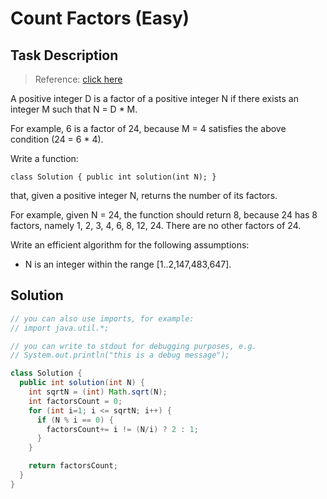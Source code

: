 # Count Factors (Easy)

## Task Description

> Reference: [click here](https://app.codility.com/programmers/lessons/10-prime_and_composite_numbers/count_factors/)

A positive integer D is a factor of a positive integer N if there exists an integer M such that N = D * M.

For example, 6 is a factor of 24, because M = 4 satisfies the above condition (24 = 6 * 4).

Write a function:

`class Solution { public int solution(int N); }`

that, given a positive integer N, returns the number of its factors.

For example, given N = 24, the function should return 8, because 24 has 8 factors, namely 1, 2, 3, 4, 6, 8, 12, 24. There are no other factors of 24.

Write an efficient algorithm for the following assumptions:

* N is an integer within the range [1..2,147,483,647].

## Solution

```java
// you can also use imports, for example:
// import java.util.*;

// you can write to stdout for debugging purposes, e.g.
// System.out.println("this is a debug message");

class Solution {
  public int solution(int N) {
    int sqrtN = (int) Math.sqrt(N);
    int factorsCount = 0;
    for (int i=1; i <= sqrtN; i++) {
      if (N % i == 0) {
        factorsCount+= i != (N/i) ? 2 : 1;
      }
    }

    return factorsCount;
  }
}
```